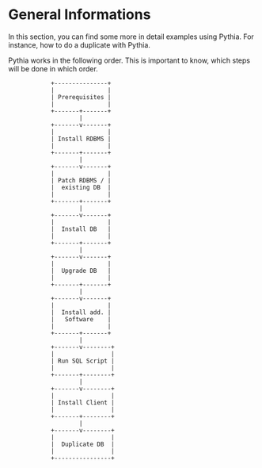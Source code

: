 # General Informations
In this section, you can find some more in detail examples using Pythia. For instance, how to do a duplicate with Pythia.

Pythia works in the following order. This is important to know, which steps will be done in which order.


                +---------------+
                |               |
                | Prerequisites |
                |               |
                +-------+-------+
                        |
                +-------v-------+
                |               |
                | Install RDBMS |
                |               |
                +-------+-------+
                        |
                +-------v-------+
                |               |
                | Patch RDBMS / |
                |  existing DB  |
                |               |
                +-------+-------+
                        |
                +-------v-------+
                |               |
                |  Install DB   |
                |               |
                +-------+-------+
                        |
                +-------v-------+
                |               |
                |  Upgrade DB   |
                |               |
                +-------+-------+
                        |
                +-------v-------+
                |               |
                |  Install add. |
                |   Software    |
                |               |
                +-------+-------+
                        |
                +-------v--------+
                |                |
                | Run SQL Script |
                |                |
                +-------+--------+
                        |
                +-------v--------+
                |                |
                | Install Client |
                |                |
                +-------+--------+
                        |
                +-------v--------+
                |                |
                |  Duplicate DB  |
                |                |
                +----------------+